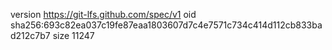 version https://git-lfs.github.com/spec/v1
oid sha256:693c82ea037c19fe87eaa1803607d7c4e7571c734c414d112cb833bad212c7b7
size 11247
